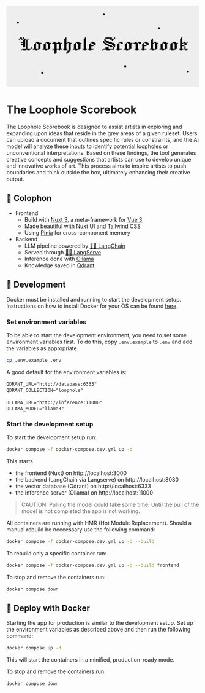 ![Graphic – Loophole Scorebook](./.github/header_loophole-scorebook.jpg)

# The Loophole Scorebook

The Loophole Scorebook is designed to assist artists in exploring and expanding upon ideas that reside in the grey areas of a given ruleset. Users can upload a document that outlines specific rules or constraints, and the AI model will analyze these inputs to identify potential loopholes or unconventional interpretations. Based on these findings, the tool generates creative concepts and suggestions that artists can use to develop unique and innovative works of art. This process aims to inspire artists to push boundaries and think outside the box, ultimately enhancing their creative output.

## 📝 Colophon

- Frontend
  - Build with [Nuxt 3](https://nuxt.com/), a meta-framework for [Vue 3](https://vuejs.org/)
  - Made beautiful with [Nuxt UI](https://ui.nuxt.com/) and [Tailwind CSS](https://tailwindcss.com/)
  - Using [Pinia](https://pinia.vuejs.org/) for cross-component memory
- Backend
  - LLM pipeline powered by [🦜️🔗 LangChain](https://python.langchain.com/v0.2/docs/introduction/)
  - Served through [🦜️🏓 LangServe](https://python.langchain.com/v0.2/docs/langserve/)
  - Inference done with [Ollama](https://ollama.com/)
  - Knowledge saved in [Qdrant](https://qdrant.tech/)

## 🚧 Development

Docker must be installed and running to start the development setup. Instructions on how to install Docker for your OS can be found [here](https://docs.docker.com/desktop/install/mac-install/).

### Set environment variables

To be able to start the development environment, you need to set some environment variables first. To do this, copy `.env.example` to `.env` and add the variables as appropriate.

```zsh
cp .env.example .env
```

A good default for the environment variables is:

```env
QDRANT_URL="http://database:6333"
QDRANT_COLLECTION="loophole"

OLLAMA_URL="http://inference:11000"
OLLAMA_MODEL="llama3"
```

### Start the development setup

To start the development setup run:

```zsh
docker compose -f docker-compose.dev.yml up -d
```

This starts

- the frontend (Nuxt) on http://localhost:3000
- the backend (LangChain via Langserve) on http://localhost:8080
- the vector database (Qdrant) on http://localhost:6333
- the inference server (Ollama) on http://localhost:11000

> CAUTION! Pulling the model could take some time. Until the pull of the model is not completed the app is not working.

All containers are running with HMR (Hot Module Replacement). Should a manual rebuild be neccessary use the following command:

```zsh
docker compose -f docker-compose.dev.yml up -d --build
```

To rebuild only a specific container run:

```zsh
docker compose -f docker-compose.dev.yml up -d --build frontend
```

To stop and remove the containers run:

```zsh
docker compose down
```

## 🐳 Deploy with Docker

Starting the app for production is similar to the development setup.
Set up the environment variables as described above and then run the following command:

```zsh
docker compose up -d
```

This will start the containers in a minified, production-ready mode.

To stop and remove the containers run:

```zsh
docker compose down
```
